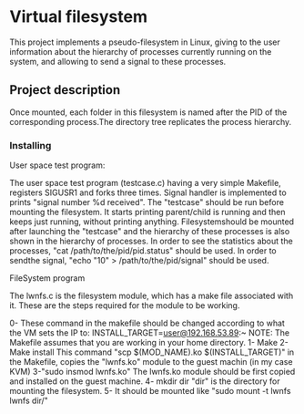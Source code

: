 # Virtual filesystem

This project implements a pseudo-filesystem in Linux, giving to the user information about
the hierarchy of processes currently running on the system, and allowing to send a signal to these processes.

## Project description

Once mounted, each folder in this filesystem is named after the PID of the corresponding process.The directory tree
replicates the process hierarchy.


### Installing
User space test program:

The user space test program (testcase.c) having a very simple Makefile, registers SIGUSR1 and forks three times. Signal handler is implemented to prints "signal number %d received".
The "testcase" should be run before mounting the filesystem. It starts printing parent/child is running and then keeps just running, without printing anything. 
Filesystemshould be mounted after launching the "testcase" and the hierarchy of these processes is also shown in the hierarchy of processes.
In order to see the statistics about the processes, "cat /path/to/the/pid/pid.status" should be used.
In order to sendthe signal, "echo "10" > /path/to/the/pid/signal" should be used.

FileSystem program

The lwnfs.c is the filesystem module, which has a make file associated with it. 
These are the steps required for the module to be working.

0- These command in the makefile should be changed according to what the VM sets the IP to:
	INSTALL_TARGET=user@192.168.53.89:~
NOTE: The Makefile assumes that you are working in your home directory.
1- Make
2- Make install 
This command "scp $(MOD_NAME).ko $(INSTALL_TARGET)" in the Makefile, copies the "lwnfs.ko" module to the guest machin (in my case KVM)
3-"sudo insmod lwnfs.ko"
The lwnfs.ko module should be first copied and installed on the guest machine.
4- mkdir dir
"dir" is the directory for mounting the filesystem.
5- It should be mounted like "sudo mount -t lwnfs lwnfs dir/"
